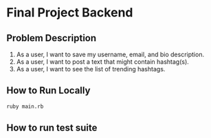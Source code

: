 # Final Project Backend

## Problem Description

1. As a user, I want to save my username, email, and bio description.
2. As a user, I want to post a text that might contain hashtag(s).
3. As a user, I want to see the list of trending hashtags.

## How to Run Locally

```sh
ruby main.rb
```

## How to run test suite
